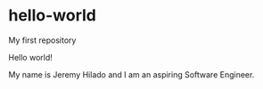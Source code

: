 # hello-world
My first repository

Hello world!

My name is Jeremy Hilado and I am an aspiring Software Engineer.
